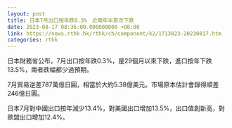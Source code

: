```yaml
---
layout: post
title: 日本7月出口按年跌0.3%　近兩年半首次下跌
date: 2023-08-17 08:36:00.000000000 +08:00
link: https://news.rthk.hk/rthk/ch/component/k2/1713823-20230817.htm
categories: rthk
---
```


日本財務省公布，7月出口按年跌0.3%，是29個月以來下跌，進口按年下跌13.5%，兩者跌幅都少過預期。

7月貿易逆差787萬億日圓，相當於大約5.38億美元。市場原本估計會錄得順差246億日圓。

日本7月對中國出口按年減少13.4%，對美國出口增加13.5%，出口值創新高，對歐盟出口增加12.4%。
